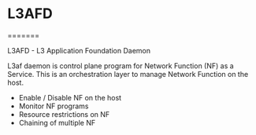 # L3AFD
=======

L3AFD - L3 Application Foundation Daemon

L3af daemon is control plane program for Network Function (NF) as a Service.
This is an orchestration layer to manage Network Function on the host.

* Enable / Disable NF on the host
* Monitor NF programs
* Resource restrictions on NF
* Chaining of multiple NF